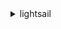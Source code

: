<details>

<summary>
lightsail
</summary>

- <details><summary>allocate-static-ip</summary>

  * --static-ip-name
  * --cli-input-json
  * --cli-input-yaml
  * --generate-cli-skeleton


- <details><summary>attach-certificate-to-distribution</summary>

  * --distribution-name
  * --certificate-name
  * --cli-input-json
  * --cli-input-yaml
  * --generate-cli-skeleton


- <details><summary>attach-disk</summary>

  * --disk-name
  * --instance-name
  * --disk-path
  * --cli-input-json
  * --cli-input-yaml
  * --generate-cli-skeleton


- <details><summary>attach-instances-to-load-balancer</summary>

  * --load-balancer-name
  * --instance-names
  * --cli-input-json
  * --cli-input-yaml
  * --generate-cli-skeleton


- <details><summary>attach-load-balancer-tls-certificate</summary>

  * --load-balancer-name
  * --certificate-name
  * --cli-input-json
  * --cli-input-yaml
  * --generate-cli-skeleton


- <details><summary>attach-static-ip</summary>

  * --static-ip-name
  * --instance-name
  * --cli-input-json
  * --cli-input-yaml
  * --generate-cli-skeleton


- <details><summary>close-instance-public-ports</summary>

  * --port-info
  * --instance-name
  * --cli-input-json
  * --cli-input-yaml
  * --generate-cli-skeleton


- <details><summary>copy-snapshot</summary>

  * --source-snapshot-name
  * --source-resource-name
  * --restore-date
  * --use-latest-restorable-auto-snapshot
  * --no-use-latest-restorable-auto-snapshot
  * --target-snapshot-name
  * --source-region
  * --cli-input-json
  * --cli-input-yaml
  * --generate-cli-skeleton


- <details><summary>create-bucket</summary>

  * --bucket-name
  * --bundle-id
  * --tags
  * --enable-object-versioning
  * --no-enable-object-versioning
  * --cli-input-json
  * --cli-input-yaml
  * --generate-cli-skeleton


- <details><summary>create-bucket-access-key</summary>

  * --bucket-name
  * --cli-input-json
  * --cli-input-yaml
  * --generate-cli-skeleton


- <details><summary>create-certificate</summary>

  * --certificate-name
  * --domain-name
  * --subject-alternative-names
  * --tags
  * --cli-input-json
  * --cli-input-yaml
  * --generate-cli-skeleton


- <details><summary>create-cloud-formation-stack</summary>

  * --instances
  * --cli-input-json
  * --cli-input-yaml
  * --generate-cli-skeleton


- <details><summary>create-contact-method</summary>

  * --protocol
  * --contact-endpoint
  * --cli-input-json
  * --cli-input-yaml
  * --generate-cli-skeleton


- <details><summary>create-container-service</summary>

  * --service-name
  * --power
  * --scale
  * --tags
  * --public-domain-names
  * --deployment
  * --cli-input-json
  * --cli-input-yaml
  * --generate-cli-skeleton


- <details><summary>create-container-service-deployment</summary>

  * --service-name
  * --containers
  * --public-endpoint
  * --cli-input-json
  * --cli-input-yaml
  * --generate-cli-skeleton


- <details><summary>create-container-service-registry-login</summary>

  * --cli-input-json
  * --cli-input-yaml
  * --generate-cli-skeleton


- <details><summary>create-disk</summary>

  * --disk-name
  * --availability-zone
  * --size-in-gb
  * --tags
  * --add-ons
  * --cli-input-json
  * --cli-input-yaml
  * --generate-cli-skeleton


- <details><summary>create-disk-from-snapshot</summary>

  * --disk-name
  * --disk-snapshot-name
  * --availability-zone
  * --size-in-gb
  * --tags
  * --add-ons
  * --source-disk-name
  * --restore-date
  * --use-latest-restorable-auto-snapshot
  * --no-use-latest-restorable-auto-snapshot
  * --cli-input-json
  * --cli-input-yaml
  * --generate-cli-skeleton


- <details><summary>create-disk-snapshot</summary>

  * --disk-name
  * --disk-snapshot-name
  * --instance-name
  * --tags
  * --cli-input-json
  * --cli-input-yaml
  * --generate-cli-skeleton


- <details><summary>create-distribution</summary>

  * --distribution-name
  * --origin
  * --default-cache-behavior
  * --cache-behavior-settings
  * --cache-behaviors
  * --bundle-id
  * --ip-address-type
  * --tags
  * --cli-input-json
  * --cli-input-yaml
  * --generate-cli-skeleton


- <details><summary>create-domain</summary>

  * --domain-name
  * --tags
  * --cli-input-json
  * --cli-input-yaml
  * --generate-cli-skeleton


- <details><summary>create-domain-entry</summary>

  * --domain-name
  * --domain-entry
  * --cli-input-json
  * --cli-input-yaml
  * --generate-cli-skeleton


- <details><summary>create-instances</summary>

  * --instance-names
  * --availability-zone
  * --custom-image-name
  * --blueprint-id
  * --bundle-id
  * --user-data
  * --key-pair-name
  * --tags
  * --add-ons
  * --ip-address-type
  * --cli-input-json
  * --cli-input-yaml
  * --generate-cli-skeleton


- <details><summary>create-instances-from-snapshot</summary>

  * --instance-names
  * --attached-disk-mapping
  * --availability-zone
  * --instance-snapshot-name
  * --bundle-id
  * --user-data
  * --key-pair-name
  * --tags
  * --add-ons
  * --ip-address-type
  * --source-instance-name
  * --restore-date
  * --use-latest-restorable-auto-snapshot
  * --no-use-latest-restorable-auto-snapshot
  * --cli-input-json
  * --cli-input-yaml
  * --generate-cli-skeleton


- <details><summary>create-instance-snapshot</summary>

  * --instance-snapshot-name
  * --instance-name
  * --tags
  * --cli-input-json
  * --cli-input-yaml
  * --generate-cli-skeleton


- <details><summary>create-key-pair</summary>

  * --key-pair-name
  * --tags
  * --cli-input-json
  * --cli-input-yaml
  * --generate-cli-skeleton


- <details><summary>create-load-balancer</summary>

  * --load-balancer-name
  * --instance-port
  * --health-check-path
  * --certificate-name
  * --certificate-domain-name
  * --certificate-alternative-names
  * --tags
  * --ip-address-type
  * --cli-input-json
  * --cli-input-yaml
  * --generate-cli-skeleton


- <details><summary>create-load-balancer-tls-certificate</summary>

  * --load-balancer-name
  * --certificate-name
  * --certificate-domain-name
  * --certificate-alternative-names
  * --tags
  * --cli-input-json
  * --cli-input-yaml
  * --generate-cli-skeleton


- <details><summary>create-relational-database</summary>

  * --relational-database-name
  * --availability-zone
  * --relational-database-blueprint-id
  * --relational-database-bundle-id
  * --master-database-name
  * --master-username
  * --master-user-password
  * --preferred-backup-window
  * --preferred-maintenance-window
  * --publicly-accessible
  * --no-publicly-accessible
  * --tags
  * --cli-input-json
  * --cli-input-yaml
  * --generate-cli-skeleton


- <details><summary>create-relational-database-from-snapshot</summary>

  * --relational-database-name
  * --availability-zone
  * --publicly-accessible
  * --no-publicly-accessible
  * --relational-database-snapshot-name
  * --relational-database-bundle-id
  * --source-relational-database-name
  * --restore-time
  * --use-latest-restorable-time
  * --no-use-latest-restorable-time
  * --tags
  * --cli-input-json
  * --cli-input-yaml
  * --generate-cli-skeleton


- <details><summary>create-relational-database-snapshot</summary>

  * --relational-database-name
  * --relational-database-snapshot-name
  * --tags
  * --cli-input-json
  * --cli-input-yaml
  * --generate-cli-skeleton


- <details><summary>delete-alarm</summary>

  * --alarm-name
  * --cli-input-json
  * --cli-input-yaml
  * --generate-cli-skeleton


- <details><summary>delete-auto-snapshot</summary>

  * --resource-name
  * --date
  * --cli-input-json
  * --cli-input-yaml
  * --generate-cli-skeleton


- <details><summary>delete-bucket</summary>

  * --bucket-name
  * --force-delete
  * --no-force-delete
  * --cli-input-json
  * --cli-input-yaml
  * --generate-cli-skeleton


- <details><summary>delete-bucket-access-key</summary>

  * --bucket-name
  * --access-key-id
  * --cli-input-json
  * --cli-input-yaml
  * --generate-cli-skeleton


- <details><summary>delete-certificate</summary>

  * --certificate-name
  * --cli-input-json
  * --cli-input-yaml
  * --generate-cli-skeleton


- <details><summary>delete-contact-method</summary>

  * --protocol
  * --cli-input-json
  * --cli-input-yaml
  * --generate-cli-skeleton


- <details><summary>delete-container-image</summary>

  * --service-name
  * --image
  * --cli-input-json
  * --cli-input-yaml
  * --generate-cli-skeleton


- <details><summary>delete-container-service</summary>

  * --service-name
  * --cli-input-json
  * --cli-input-yaml
  * --generate-cli-skeleton


- <details><summary>delete-disk</summary>

  * --disk-name
  * --force-delete-add-ons
  * --no-force-delete-add-ons
  * --cli-input-json
  * --cli-input-yaml
  * --generate-cli-skeleton


- <details><summary>delete-disk-snapshot</summary>

  * --disk-snapshot-name
  * --cli-input-json
  * --cli-input-yaml
  * --generate-cli-skeleton


- <details><summary>delete-distribution</summary>

  * --distribution-name
  * --cli-input-json
  * --cli-input-yaml
  * --generate-cli-skeleton


- <details><summary>delete-domain</summary>

  * --domain-name
  * --cli-input-json
  * --cli-input-yaml
  * --generate-cli-skeleton


- <details><summary>delete-domain-entry</summary>

  * --domain-name
  * --domain-entry
  * --cli-input-json
  * --cli-input-yaml
  * --generate-cli-skeleton


- <details><summary>delete-instance</summary>

  * --instance-name
  * --force-delete-add-ons
  * --no-force-delete-add-ons
  * --cli-input-json
  * --cli-input-yaml
  * --generate-cli-skeleton


- <details><summary>delete-instance-snapshot</summary>

  * --instance-snapshot-name
  * --cli-input-json
  * --cli-input-yaml
  * --generate-cli-skeleton


- <details><summary>delete-key-pair</summary>

  * --key-pair-name
  * --cli-input-json
  * --cli-input-yaml
  * --generate-cli-skeleton


- <details><summary>delete-known-host-keys</summary>

  * --instance-name
  * --cli-input-json
  * --cli-input-yaml
  * --generate-cli-skeleton


- <details><summary>delete-load-balancer</summary>

  * --load-balancer-name
  * --cli-input-json
  * --cli-input-yaml
  * --generate-cli-skeleton


- <details><summary>delete-load-balancer-tls-certificate</summary>

  * --load-balancer-name
  * --certificate-name
  * --force
  * --no-force
  * --cli-input-json
  * --cli-input-yaml
  * --generate-cli-skeleton


- <details><summary>delete-relational-database</summary>

  * --relational-database-name
  * --skip-final-snapshot
  * --no-skip-final-snapshot
  * --final-relational-database-snapshot-name
  * --cli-input-json
  * --cli-input-yaml
  * --generate-cli-skeleton


- <details><summary>delete-relational-database-snapshot</summary>

  * --relational-database-snapshot-name
  * --cli-input-json
  * --cli-input-yaml
  * --generate-cli-skeleton


- <details><summary>detach-certificate-from-distribution</summary>

  * --distribution-name
  * --cli-input-json
  * --cli-input-yaml
  * --generate-cli-skeleton


- <details><summary>detach-disk</summary>

  * --disk-name
  * --cli-input-json
  * --cli-input-yaml
  * --generate-cli-skeleton


- <details><summary>detach-instances-from-load-balancer</summary>

  * --load-balancer-name
  * --instance-names
  * --cli-input-json
  * --cli-input-yaml
  * --generate-cli-skeleton


- <details><summary>detach-static-ip</summary>

  * --static-ip-name
  * --cli-input-json
  * --cli-input-yaml
  * --generate-cli-skeleton


- <details><summary>disable-add-on</summary>

  * --add-on-type
  * --resource-name
  * --cli-input-json
  * --cli-input-yaml
  * --generate-cli-skeleton


- <details><summary>download-default-key-pair</summary>

  * --cli-input-json
  * --cli-input-yaml
  * --generate-cli-skeleton


- <details><summary>enable-add-on</summary>

  * --resource-name
  * --add-on-request
  * --cli-input-json
  * --cli-input-yaml
  * --generate-cli-skeleton


- <details><summary>export-snapshot</summary>

  * --source-snapshot-name
  * --cli-input-json
  * --cli-input-yaml
  * --generate-cli-skeleton


- <details><summary>get-active-names</summary>

  * --cli-input-json
  * --cli-input-yaml
  * --starting-token
  * --max-items
  * --generate-cli-skeleton


- <details><summary>get-alarms</summary>

  * --alarm-name
  * --page-token
  * --monitored-resource-name
  * --cli-input-json
  * --cli-input-yaml
  * --generate-cli-skeleton


- <details><summary>get-auto-snapshots</summary>

  * --resource-name
  * --cli-input-json
  * --cli-input-yaml
  * --generate-cli-skeleton


- <details><summary>get-blueprints</summary>

  * --include-inactive
  * --no-include-inactive
  * --cli-input-json
  * --cli-input-yaml
  * --starting-token
  * --max-items
  * --generate-cli-skeleton


- <details><summary>get-bucket-access-keys</summary>

  * --bucket-name
  * --cli-input-json
  * --cli-input-yaml
  * --generate-cli-skeleton


- <details><summary>get-bucket-bundles</summary>

  * --include-inactive
  * --no-include-inactive
  * --cli-input-json
  * --cli-input-yaml
  * --generate-cli-skeleton


- <details><summary>get-bucket-metric-data</summary>

  * --bucket-name
  * --metric-name
  * --start-time
  * --end-time
  * --period
  * --statistics
  * --unit
  * --cli-input-json
  * --cli-input-yaml
  * --generate-cli-skeleton


- <details><summary>get-buckets</summary>

  * --bucket-name
  * --page-token
  * --include-connected-resources
  * --no-include-connected-resources
  * --cli-input-json
  * --cli-input-yaml
  * --generate-cli-skeleton


- <details><summary>get-bundles</summary>

  * --include-inactive
  * --no-include-inactive
  * --cli-input-json
  * --cli-input-yaml
  * --starting-token
  * --max-items
  * --generate-cli-skeleton


- <details><summary>get-certificates</summary>

  * --certificate-statuses
  * --include-certificate-details
  * --no-include-certificate-details
  * --certificate-name
  * --cli-input-json
  * --cli-input-yaml
  * --generate-cli-skeleton


- <details><summary>get-cloud-formation-stack-records</summary>

  * --cli-input-json
  * --cli-input-yaml
  * --starting-token
  * --max-items
  * --generate-cli-skeleton


- <details><summary>get-contact-methods</summary>

  * --protocols
  * --cli-input-json
  * --cli-input-yaml
  * --generate-cli-skeleton


- <details><summary>get-container-api-metadata</summary>

  * --cli-input-json
  * --cli-input-yaml
  * --generate-cli-skeleton


- <details><summary>get-container-images</summary>

  * --service-name
  * --cli-input-json
  * --cli-input-yaml
  * --generate-cli-skeleton


- <details><summary>get-container-log</summary>

  * --service-name
  * --container-name
  * --start-time
  * --end-time
  * --filter-pattern
  * --page-token
  * --cli-input-json
  * --cli-input-yaml
  * --generate-cli-skeleton


- <details><summary>get-container-service-deployments</summary>

  * --service-name
  * --cli-input-json
  * --cli-input-yaml
  * --generate-cli-skeleton


- <details><summary>get-container-service-metric-data</summary>

  * --service-name
  * --metric-name
  * --start-time
  * --end-time
  * --period
  * --statistics
  * --cli-input-json
  * --cli-input-yaml
  * --generate-cli-skeleton


- <details><summary>get-container-service-powers</summary>

  * --cli-input-json
  * --cli-input-yaml
  * --generate-cli-skeleton


- <details><summary>get-container-services</summary>

  * --service-name
  * --cli-input-json
  * --cli-input-yaml
  * --generate-cli-skeleton


- <details><summary>get-disk</summary>

  * --disk-name
  * --cli-input-json
  * --cli-input-yaml
  * --generate-cli-skeleton


- <details><summary>get-disks</summary>

  * --cli-input-json
  * --cli-input-yaml
  * --starting-token
  * --max-items
  * --generate-cli-skeleton


- <details><summary>get-disk-snapshot</summary>

  * --disk-snapshot-name
  * --cli-input-json
  * --cli-input-yaml
  * --generate-cli-skeleton


- <details><summary>get-disk-snapshots</summary>

  * --cli-input-json
  * --cli-input-yaml
  * --starting-token
  * --max-items
  * --generate-cli-skeleton


- <details><summary>get-distribution-bundles</summary>

  * --cli-input-json
  * --cli-input-yaml
  * --generate-cli-skeleton


- <details><summary>get-distribution-latest-cache-reset</summary>

  * --distribution-name
  * --cli-input-json
  * --cli-input-yaml
  * --generate-cli-skeleton


- <details><summary>get-distribution-metric-data</summary>

  * --distribution-name
  * --metric-name
  * --start-time
  * --end-time
  * --period
  * --unit
  * --statistics
  * --cli-input-json
  * --cli-input-yaml
  * --generate-cli-skeleton


- <details><summary>get-distributions</summary>

  * --distribution-name
  * --page-token
  * --cli-input-json
  * --cli-input-yaml
  * --generate-cli-skeleton


- <details><summary>get-domain</summary>

  * --domain-name
  * --cli-input-json
  * --cli-input-yaml
  * --generate-cli-skeleton


- <details><summary>get-domains</summary>

  * --cli-input-json
  * --cli-input-yaml
  * --starting-token
  * --max-items
  * --generate-cli-skeleton


- <details><summary>get-export-snapshot-records</summary>

  * --cli-input-json
  * --cli-input-yaml
  * --starting-token
  * --max-items
  * --generate-cli-skeleton


- <details><summary>get-instance</summary>

  * --instance-name
  * --cli-input-json
  * --cli-input-yaml
  * --generate-cli-skeleton


- <details><summary>get-instance-access-details</summary>

  * --instance-name
  * --protocol
  * --cli-input-json
  * --cli-input-yaml
  * --generate-cli-skeleton


- <details><summary>get-instance-metric-data</summary>

  * --instance-name
  * --metric-name
  * --period
  * --start-time
  * --end-time
  * --unit
  * --statistics
  * --cli-input-json
  * --cli-input-yaml
  * --generate-cli-skeleton


- <details><summary>get-instance-port-states</summary>

  * --instance-name
  * --cli-input-json
  * --cli-input-yaml
  * --generate-cli-skeleton


- <details><summary>get-instances</summary>

  * --cli-input-json
  * --cli-input-yaml
  * --starting-token
  * --max-items
  * --generate-cli-skeleton


- <details><summary>get-instance-snapshot</summary>

  * --instance-snapshot-name
  * --cli-input-json
  * --cli-input-yaml
  * --generate-cli-skeleton


- <details><summary>get-instance-snapshots</summary>

  * --cli-input-json
  * --cli-input-yaml
  * --starting-token
  * --max-items
  * --generate-cli-skeleton


- <details><summary>get-instance-state</summary>

  * --instance-name
  * --cli-input-json
  * --cli-input-yaml
  * --generate-cli-skeleton


- <details><summary>get-key-pair</summary>

  * --key-pair-name
  * --cli-input-json
  * --cli-input-yaml
  * --generate-cli-skeleton


- <details><summary>get-key-pairs</summary>

  * --cli-input-json
  * --cli-input-yaml
  * --starting-token
  * --max-items
  * --generate-cli-skeleton


- <details><summary>get-load-balancer</summary>

  * --load-balancer-name
  * --cli-input-json
  * --cli-input-yaml
  * --generate-cli-skeleton


- <details><summary>get-load-balancer-metric-data</summary>

  * --load-balancer-name
  * --metric-name
  * --period
  * --start-time
  * --end-time
  * --unit
  * --statistics
  * --cli-input-json
  * --cli-input-yaml
  * --generate-cli-skeleton


- <details><summary>get-load-balancers</summary>

  * --cli-input-json
  * --cli-input-yaml
  * --starting-token
  * --max-items
  * --generate-cli-skeleton


- <details><summary>get-load-balancer-tls-certificates</summary>

  * --load-balancer-name
  * --cli-input-json
  * --cli-input-yaml
  * --generate-cli-skeleton


- <details><summary>get-operation</summary>

  * --operation-id
  * --cli-input-json
  * --cli-input-yaml
  * --generate-cli-skeleton


- <details><summary>get-operations</summary>

  * --cli-input-json
  * --cli-input-yaml
  * --starting-token
  * --max-items
  * --generate-cli-skeleton


- <details><summary>get-operations-for-resource</summary>

  * --resource-name
  * --page-token
  * --cli-input-json
  * --cli-input-yaml
  * --generate-cli-skeleton


- <details><summary>get-regions</summary>

  * --include-availability-zones
  * --no-include-availability-zones
  * --include-relational-database-availability-zones
  * --no-include-relational-database-availability-zones
  * --cli-input-json
  * --cli-input-yaml
  * --generate-cli-skeleton


- <details><summary>get-relational-database</summary>

  * --relational-database-name
  * --cli-input-json
  * --cli-input-yaml
  * --generate-cli-skeleton


- <details><summary>get-relational-database-blueprints</summary>

  * --cli-input-json
  * --cli-input-yaml
  * --starting-token
  * --max-items
  * --generate-cli-skeleton


- <details><summary>get-relational-database-bundles</summary>

  * --cli-input-json
  * --cli-input-yaml
  * --starting-token
  * --max-items
  * --generate-cli-skeleton


- <details><summary>get-relational-database-events</summary>

  * --relational-database-name
  * --duration-in-minutes
  * --cli-input-json
  * --cli-input-yaml
  * --starting-token
  * --max-items
  * --generate-cli-skeleton


- <details><summary>get-relational-database-log-events</summary>

  * --relational-database-name
  * --log-stream-name
  * --start-time
  * --end-time
  * --start-from-head
  * --no-start-from-head
  * --page-token
  * --cli-input-json
  * --cli-input-yaml
  * --generate-cli-skeleton


- <details><summary>get-relational-database-log-streams</summary>

  * --relational-database-name
  * --cli-input-json
  * --cli-input-yaml
  * --generate-cli-skeleton


- <details><summary>get-relational-database-master-user-password</summary>

  * --relational-database-name
  * --password-version
  * --cli-input-json
  * --cli-input-yaml
  * --generate-cli-skeleton


- <details><summary>get-relational-database-metric-data</summary>

  * --relational-database-name
  * --metric-name
  * --period
  * --start-time
  * --end-time
  * --unit
  * --statistics
  * --cli-input-json
  * --cli-input-yaml
  * --generate-cli-skeleton


- <details><summary>get-relational-database-parameters</summary>

  * --relational-database-name
  * --cli-input-json
  * --cli-input-yaml
  * --starting-token
  * --max-items
  * --generate-cli-skeleton


- <details><summary>get-relational-databases</summary>

  * --cli-input-json
  * --cli-input-yaml
  * --starting-token
  * --max-items
  * --generate-cli-skeleton


- <details><summary>get-relational-database-snapshot</summary>

  * --relational-database-snapshot-name
  * --cli-input-json
  * --cli-input-yaml
  * --generate-cli-skeleton


- <details><summary>get-relational-database-snapshots</summary>

  * --cli-input-json
  * --cli-input-yaml
  * --starting-token
  * --max-items
  * --generate-cli-skeleton


- <details><summary>get-static-ip</summary>

  * --static-ip-name
  * --cli-input-json
  * --cli-input-yaml
  * --generate-cli-skeleton


- <details><summary>get-static-ips</summary>

  * --cli-input-json
  * --cli-input-yaml
  * --starting-token
  * --max-items
  * --generate-cli-skeleton


- <details><summary>help</summary>

  * 


- <details><summary>import-key-pair</summary>

  * --key-pair-name
  * --public-key-base64
  * --cli-input-json
  * --cli-input-yaml
  * --generate-cli-skeleton


- <details><summary>is-vpc-peered</summary>

  * --cli-input-json
  * --cli-input-yaml
  * --generate-cli-skeleton


- <details><summary>open-instance-public-ports</summary>

  * --port-info
  * --instance-name
  * --cli-input-json
  * --cli-input-yaml
  * --generate-cli-skeleton


- <details><summary>peer-vpc</summary>

  * --cli-input-json
  * --cli-input-yaml
  * --generate-cli-skeleton


- <details><summary>push-container-image</summary>

  * --service-name
  * --image
  * --label


- <details><summary>put-alarm</summary>

  * --alarm-name
  * --metric-name
  * --monitored-resource-name
  * --comparison-operator
  * --threshold
  * --evaluation-periods
  * --datapoints-to-alarm
  * --treat-missing-data
  * --contact-protocols
  * --notification-triggers
  * --notification-enabled
  * --no-notification-enabled
  * --cli-input-json
  * --cli-input-yaml
  * --generate-cli-skeleton


- <details><summary>put-instance-public-ports</summary>

  * --port-infos
  * --instance-name
  * --cli-input-json
  * --cli-input-yaml
  * --generate-cli-skeleton


- <details><summary>reboot-instance</summary>

  * --instance-name
  * --cli-input-json
  * --cli-input-yaml
  * --generate-cli-skeleton


- <details><summary>reboot-relational-database</summary>

  * --relational-database-name
  * --cli-input-json
  * --cli-input-yaml
  * --generate-cli-skeleton


- <details><summary>register-container-image</summary>

  * --service-name
  * --label
  * --digest
  * --cli-input-json
  * --cli-input-yaml
  * --generate-cli-skeleton


- <details><summary>release-static-ip</summary>

  * --static-ip-name
  * --cli-input-json
  * --cli-input-yaml
  * --generate-cli-skeleton


- <details><summary>reset-distribution-cache</summary>

  * --distribution-name
  * --cli-input-json
  * --cli-input-yaml
  * --generate-cli-skeleton


- <details><summary>send-contact-method-verification</summary>

  * --protocol
  * --cli-input-json
  * --cli-input-yaml
  * --generate-cli-skeleton


- <details><summary>set-ip-address-type</summary>

  * --resource-type
  * --resource-name
  * --ip-address-type
  * --cli-input-json
  * --cli-input-yaml
  * --generate-cli-skeleton


- <details><summary>set-resource-access-for-bucket</summary>

  * --resource-name
  * --bucket-name
  * --access
  * --cli-input-json
  * --cli-input-yaml
  * --generate-cli-skeleton


- <details><summary>start-instance</summary>

  * --instance-name
  * --cli-input-json
  * --cli-input-yaml
  * --generate-cli-skeleton


- <details><summary>start-relational-database</summary>

  * --relational-database-name
  * --cli-input-json
  * --cli-input-yaml
  * --generate-cli-skeleton


- <details><summary>stop-instance</summary>

  * --instance-name
  * --force
  * --no-force
  * --cli-input-json
  * --cli-input-yaml
  * --generate-cli-skeleton


- <details><summary>stop-relational-database</summary>

  * --relational-database-name
  * --relational-database-snapshot-name
  * --cli-input-json
  * --cli-input-yaml
  * --generate-cli-skeleton


- <details><summary>tag-resource</summary>

  * --resource-name
  * --resource-arn
  * --tags
  * --cli-input-json
  * --cli-input-yaml
  * --generate-cli-skeleton


- <details><summary>test-alarm</summary>

  * --alarm-name
  * --state
  * --cli-input-json
  * --cli-input-yaml
  * --generate-cli-skeleton


- <details><summary>unpeer-vpc</summary>

  * --cli-input-json
  * --cli-input-yaml
  * --generate-cli-skeleton


- <details><summary>untag-resource</summary>

  * --resource-name
  * --resource-arn
  * --tag-keys
  * --cli-input-json
  * --cli-input-yaml
  * --generate-cli-skeleton


- <details><summary>update-bucket</summary>

  * --bucket-name
  * --access-rules
  * --versioning
  * --readonly-access-accounts
  * --cli-input-json
  * --cli-input-yaml
  * --generate-cli-skeleton


- <details><summary>update-bucket-bundle</summary>

  * --bucket-name
  * --bundle-id
  * --cli-input-json
  * --cli-input-yaml
  * --generate-cli-skeleton


- <details><summary>update-container-service</summary>

  * --service-name
  * --power
  * --scale
  * --is-disabled
  * --no-is-disabled
  * --public-domain-names
  * --cli-input-json
  * --cli-input-yaml
  * --generate-cli-skeleton


- <details><summary>update-distribution</summary>

  * --distribution-name
  * --origin
  * --default-cache-behavior
  * --cache-behavior-settings
  * --cache-behaviors
  * --is-enabled
  * --no-is-enabled
  * --cli-input-json
  * --cli-input-yaml
  * --generate-cli-skeleton


- <details><summary>update-distribution-bundle</summary>

  * --distribution-name
  * --bundle-id
  * --cli-input-json
  * --cli-input-yaml
  * --generate-cli-skeleton


- <details><summary>update-domain-entry</summary>

  * --domain-name
  * --domain-entry
  * --cli-input-json
  * --cli-input-yaml
  * --generate-cli-skeleton


- <details><summary>update-load-balancer-attribute</summary>

  * --load-balancer-name
  * --attribute-name
  * --attribute-value
  * --cli-input-json
  * --cli-input-yaml
  * --generate-cli-skeleton


- <details><summary>update-relational-database</summary>

  * --relational-database-name
  * --master-user-password
  * --rotate-master-user-password
  * --no-rotate-master-user-password
  * --preferred-backup-window
  * --preferred-maintenance-window
  * --enable-backup-retention
  * --no-enable-backup-retention
  * --disable-backup-retention
  * --no-disable-backup-retention
  * --publicly-accessible
  * --no-publicly-accessible
  * --apply-immediately
  * --no-apply-immediately
  * --ca-certificate-identifier
  * --cli-input-json
  * --cli-input-yaml
  * --generate-cli-skeleton


- <details><summary>update-relational-database-parameters</summary>

  * --relational-database-name
  * --parameters
  * --cli-input-json
  * --cli-input-yaml
  * --generate-cli-skeleton


</details>


